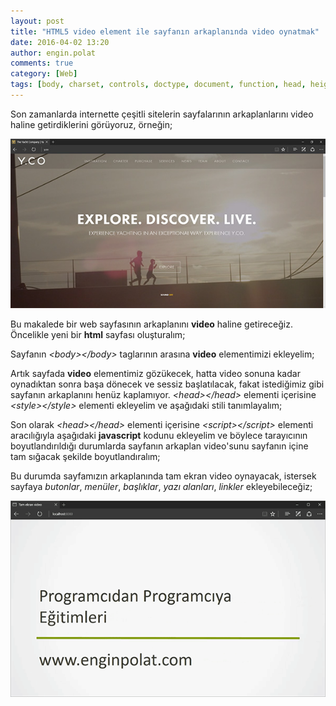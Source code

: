 ```yaml
---
layout: post
title: "HTML5 video element ile sayfanın arkaplanında video oynatmak"
date: 2016-04-02 13:20
author: engin.polat
comments: true
category: [Web]
tags: [body, charset, controls, doctype, document, function, head, height, html, html5, javascript, lang, loop, margin, meta, muted, OnLoad, onresize, overflow, padding, querySelector, script, source, style, video, width, window]
---
```

Son zamanlarda internette çeşitli sitelerin sayfalarının arkaplanlarını video haline getirdiklerini görüyoruz, örneğin;

<a href="http://y.co" target="_blank" rel="noopener">![](/assets/uploads/2016/04/html5-video-background-0.jpg)</a>

Bu makalede bir web sayfasının arkaplanını **video** haline getireceğiz. Öncelikle yeni bir **html** sayfası oluşturalım;

<script src="https://gist.github.com/polatengin/04603b1e70d5811f6cfb650527c0310f.js?file=Index-Before.html"></script>

Sayfanın *&lt;body&gt;&lt;/body&gt;* taglarının arasına **video** elementimizi ekleyelim;

<script src="https://gist.github.com/polatengin/04603b1e70d5811f6cfb650527c0310f.js?file=Index-Video.html"></script>

Artık sayfada **video** elementimiz gözükecek, hatta video sonuna kadar oynadıktan sonra başa dönecek ve sessiz başlatılacak, fakat istediğimiz gibi sayfanın arkaplanını henüz kaplamıyor. *&lt;head&gt;&lt;/head&gt;* elementi içerisine *&lt;style&gt;&lt;/style&gt;* elementi ekleyelim ve aşağıdaki stili tanımlayalım;

<script src="https://gist.github.com/polatengin/04603b1e70d5811f6cfb650527c0310f.js?file=style.css"></script>

Son olarak *&lt;head&gt;&lt;/head&gt;* elementi içerisine *&lt;script&gt;&lt;/script&gt;* elementi aracılığıyla aşağıdaki **javascript** kodunu ekleyelim ve böylece tarayıcının boyutlandırıldığı durumlarda sayfanın arkaplan video'sunu sayfanın içine tam sığacak şekilde boyutlandıralım;

<script src="https://gist.github.com/polatengin/04603b1e70d5811f6cfb650527c0310f.js?file=Index.js"></script>

Bu durumda sayfamızın arkaplanında tam ekran video oynayacak, istersek sayfaya *butonlar*, *menüler*, *başlıklar*, *yazı alanları*, *linkler* ekleyebileceğiz;

![](/assets/uploads/2016/04/html5-video-background-1.png)
